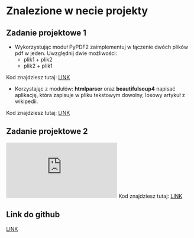 # Znalezione w necie projekty
## Zadanie projektowe 1  
- Wykorzystując moduł PyPDF2 zaimplementuj w łączenie dwóch plików pdf w jeden. Uwzględnij dwie możliwości:   
  - plik1 + plik2  
  - plik2 + plik1
  
Kod znajdziesz tutaj: [LINK](https://github.com/KarolinaM99/Zaawansowany_Python/blob/main/ZadaniaProjektowe1/projekty_zad1.py)
  
- Korzystając z modułów: **htmlparser** oraz **beautifulsoup4** napisać aplikację, która zapisuje w pliku tekstowym dowolny, losowy artykuł z wikipedii.
   
Kod znajdziesz tutaj: [LINK](https://github.com/KarolinaM99/Zaawansowany_Python/blob/main/ZadaniaProjektowe1/projekty_zad2.py)

## Zadanie projektowe 2
![projekt2](https://github.com/Tomaciej73/Zaawansowany_Jezyk_Python_2024/blob/images/plik2_plik1.pdf)
Kod znajdziesz tutaj: [LINK](https://github.com/KarolinaM99/Zaawansowany_Python/tree/main/ZadaniaProjektowe1/punkt)
## Link do github  
[LINK](https://github.com/KarolinaM99/Zaawansowany_Python/tree/main)
